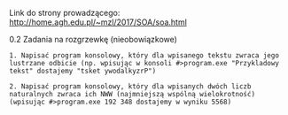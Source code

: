
Link do strony prowadzącego: http://home.agh.edu.pl/~mzl/2017/SOA/soa.html

0.2 Zadania na rozgrzewkę (nieobowiązkowe)

    1. Napisać program konsolowy, który dla wpisanego tekstu zwraca jego lustrzane odbicie (np. wpisując w konsoli #>program.exe "Przykladowy tekst" dostajemy "tsket ywodalkyzrP")

    2. Napisać program konsolowy, który dla wpisanych dwóch liczb naturalnych zwraca ich NWW (najmniejszą wspólną wielokrotność) (wpisując #>program.exe 192 348 dostajemy w wyniku 5568)


